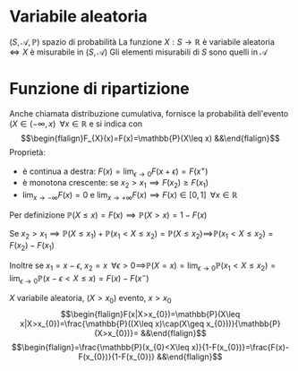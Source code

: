 # Variabile aleatoria
$(S,\mathcal{A},\mathbb{P})$ spazio di probabilità
La funzione $X:S\to \mathbb{R}$ è variabile aleatoria $\iff X$ è misurabile in $(S,\mathcal{A})$
Gli elementi misurabili di $S$ sono quelli in $\mathcal{A}$

# Funzione di ripartizione
Anche chiamata distribuzione cumulativa, fornisce la probabilità dell'evento $(X\in(-\infty,x)\;\;\forall x \in \mathbb{R}$ e si indica con
$$\begin{flalign}F_{X}(x)=F(x)=\mathbb{P}(X\leq x) &&\end{flalign}$$
Proprietà:
- è continua a destra: $F(x)=\lim_{ \epsilon \to 0 }F(x+\epsilon)=F(x^{+})$
- è monotona crescente: se $x_{2}>x_{1}\implies F(x_{2})\geq F(x_{1})$
- $\lim_{ x \to -\infty }F(x)=0$ e $\lim_{ x \to +\infty }F(x)\implies F(x)\in[0,1] \;\;\forall x \in \mathbb{R}$

Per definizione $\mathbb{P}(X\leq x)=F(x)\implies \mathbb{P}(X>x)=1-F(x)$

Se $x_{2}>x_{1}\implies \mathbb{P}(X\leq x_{1})+\mathbb{P}(x_{1}<X\leq x_{2})=\mathbb{P}(X\leq x_{2})\implies$$\mathbb{P}(x_{1}<X\leq x_{2})=F(x_{2})-F(x_{1})$

Inoltre se $x_{1}=x-\epsilon,\;x_{2}=x\;\;\forall\epsilon>0\implies$$\mathbb{P}(X=x)=\lim_{ \epsilon \to 0 }\mathbb{P}(x_{1}<X\leq x_{2})=\lim_{ \epsilon \to 0 }\mathbb{P}(x-\epsilon<X\leq x)=F(x)-F(x^{-})$

$X$ variabile aleatoria, $(X>x_{0})$ evento, $x>x_{0}$
$$\begin{flalign}F(x|X>x_{0})=\mathbb{P}(X\leq x|X>x_{0})=\frac{\mathbb{P}((X\leq x)\cap(X\geq x_{0}))}{\mathbb{P}(X>x_{0})}= &&\end{flalign}$$
$$\begin{flalign}=\frac{\mathbb{P}(x_{0}<X\leq x)}{1-F(x_{0})}=\frac{F(x)-F(x_{0})}{1-F(x_{0})} &&\end{flalign}$$
